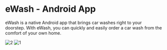 # eWash - Android App

eWash is a native Android app that brings car washes right to your doorstep. With eWash, you can quickly and easily order a car wash from the comfort of your own home.

![2](https://github.com/mnm967/ewash-android/assets/67553368/b30f07e3-b6e1-4982-981d-34999a484f7b)
![1](https://github.com/mnm967/ewash-android/assets/67553368/0b298046-8f68-4fb7-a1c3-bfb68ab8f05a)
